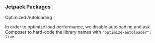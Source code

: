### Jetpack Packages

Optimized Autoloading

In order to optimize load performance, we disable autoloading and ask Composer to hard-code the library names with `"optimize-autoloader": true`
